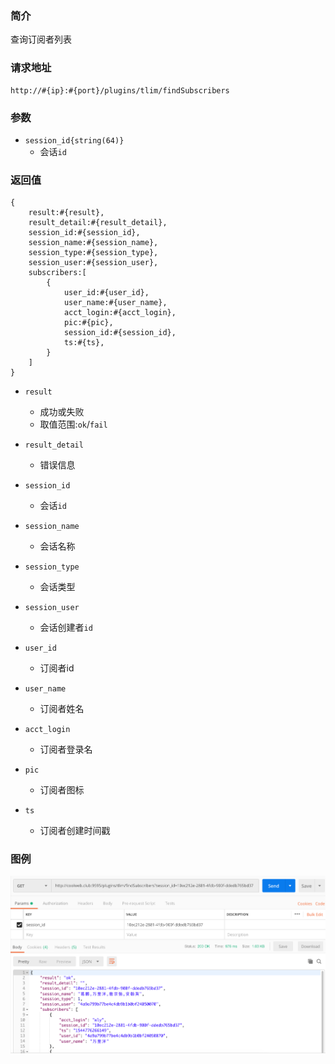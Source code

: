 ### 简介

查询订阅者列表

### 请求地址
```
http://#{ip}:#{port}/plugins/tlim/findSubscribers
```

### 参数

- `session_id{string(64)}`
    - 会话`id`

### 返回值
```
{
    result:#{result},
    result_detail:#{result_detail},
    session_id:#{session_id},
    session_name:#{session_name},
    session_type:#{session_type},
    session_user:#{session_user},
    subscribers:[
        {
            user_id:#{user_id},
            user_name:#{user_name},
            acct_login:#{acct_login},
            pic:#{pic},
            session_id:#{session_id},
            ts:#{ts},
        }
    ]
}
```

- `result`
    - 成功或失败
    - 取值范围:`ok`/`fail`

- `result_detail`
    - 错误信息

- `session_id`
    - 会话`id`

- `session_name`
    - 会话名称

- `session_type`
    - 会话类型

- `session_user`
    - 会话创建者`id`

- `user_id`
    - 订阅者id

- `user_name`
    - 订阅者姓名

- `acct_login`
    - 订阅者登录名

- `pic`
    - 订阅者图标

- `ts`
    - 订阅者创建时间戳

### 图例

![Alt text][demo1]

[demo1]:https://github.com/GepengCn/tlim/blob/master/images/FIND_SUBSCRIBERS_LIST.png?raw=true
